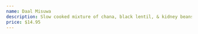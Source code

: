 ```yaml
---
name: Daal Misuwa
description: Slow cooked mixture of chana, black lentil, & kidney beans with chef's spices.
price: $14.95
---
```

